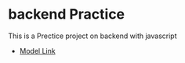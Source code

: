 # backend Practice

This is a Prectice project on backend with javascript
- [Model Link](https://app.eraser.io/workspace/YtPqZ1VogxGy1jzIDkzj)